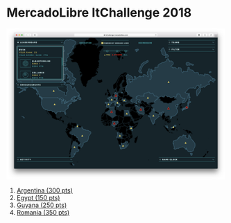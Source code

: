 # MercadoLibre ItChallenge 2018

![](_docs/dashboard.png)

1. [Argentina (300 pts)](Argentina)
1. [Egypt (150 pts)](Egypt)
1. [Guyana (250 pts)](Guyana)
1. [Romania (350 pts)](Romania)


